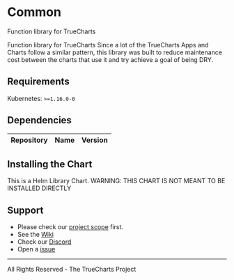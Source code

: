 # Common

Function library for TrueCharts

Function library for TrueCharts
Since a lot of the TrueCharts Apps and Charts follow a similar pattern, this library was built to reduce maintenance cost between the charts that use it and try achieve a goal of being DRY.

## Requirements

Kubernetes: `>=1.16.0-0`

## Dependencies

| Repository | Name | Version |
| ---------- | ---- | ------- |

## Installing the Chart

This is a Helm Library Chart.
WARNING: THIS CHART IS NOT MEANT TO BE INSTALLED DIRECTLY

## Support

- Please check our [project scope](../../manual/scope.md) first.
- See the [Wiki](https://truecharts.org)
- Check our [Discord](https://truecharts.org//s/discord)
- Open a [issue](https://github.com/truecharts/apps/issues/new/choose)

---

All Rights Reserved - The TrueCharts Project
